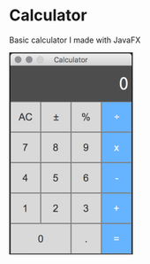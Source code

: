 # Calculator
Basic calculator I made with JavaFX

![Calculator](/images/Calculator-App-Image_50.png)

